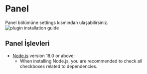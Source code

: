 # Panel

Panel bölümüne settings kısmından ulaşabilirsiniz.
![plugin installation guide](/assets/gift-craft/panel.png)

## Panel İşlevleri

- [Node.js](https://nodejs.org/en/download/) version 18.0 or above:
  - When installing Node.js, you are recommended to check all checkboxes related to dependencies.